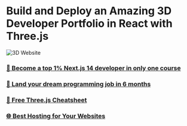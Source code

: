 # Build and Deploy an Amazing 3D Developer Portfolio in React with Three.js

![3D Website]([url=https://ibb.co/7jbx1VW][img]https://i.ibb.co/JmCWs27/Screenshot-2024-07-28-144535.png[/img][/url])

### [🌟 Become a top 1% Next.js 14 developer in only one course](https://jsmastery.pro/next14)
### [🚀 Land your dream programming job in 6 months](https://jsmastery.pro/masterclass)
### [📙 Free Three.js Cheatsheet](https://resource.jsmastery.pro/threejs-cheatsheet)
### [🌐 Best Hosting for Your Websites](https://hostinger.com/javascript10)

